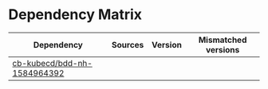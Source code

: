 # Dependency Matrix

Dependency | Sources | Version | Mismatched versions
---------- | ------- | ------- | -------------------
[cb-kubecd/bdd-nh-1584964392](https://github.com/cb-kubecd/bdd-nh-1584964392.git) |  | []() | 
